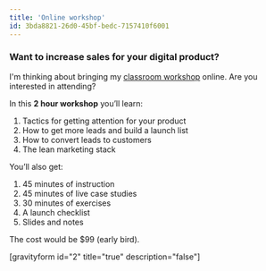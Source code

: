 ```yaml
---
title: 'Online workshop'
id: 3bda8821-26d0-45bf-bedc-7157410f6001
---
```

<h3>Want to increase sales for your digital product?</h3>

I'm thinking about bringing my <a href="https://justinjackson.ca/workshops/">classroom workshop</a> online. Are you interested in attending?

In this <strong>2 hour workshop</strong> you’ll learn:

<ol>
    <li>Tactics for getting attention for your product</li>
    <li>How to get more leads and build a launch list</li>
    <li>How to convert leads to customers</li>
    <li>The lean marketing stack</li>
</ol>

You’ll also get:

<ol>
    <li>45 minutes of instruction</li>
    <li>45 minutes of live case studies</li>
    <li>30 minutes of exercises</li>
    <li>A launch checklist</li>
    <li>Slides and notes</li>
</ol>

The cost would be $99 (early bird).

[gravityform id="2" title="true" description="false"]